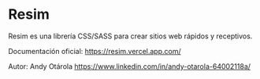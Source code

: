 # Resim

Resim  es una librería CSS/SASS para  crear sitios web rápidos y receptivos.

Documentación oficial: https://resim.vercel.app.com/

Autor: Andy Otárola https://www.linkedin.com/in/andy-otarola-64002118a/